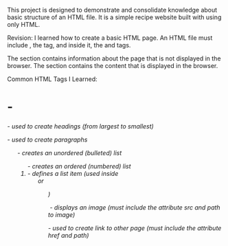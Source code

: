 This project is designed to demonstrate and consolidate
knowledge about basic structure of an HTML file.
It is a simple recipe website built with using only HTML.

Revision:
I learned how to create a basic HTML page.
An HTML file must include <!DOCTYPE html>, the <html> tag, and inside it, the <head> and <body> tags.

The <head> section contains information about the page that is not displayed in the browser.
The <body> section contains the content that is displayed in the browser.

Common HTML Tags I Learned:
<h1>-<h6> - used to create headings (from largest to smallest)

<p> - used to create paragraphs

<ul> - creates an unordered (bulleted) list

<ol> - creates an ordered (numbered) list

<li> - defines a list item (used inside <ul> or <ol>)

<img> - displays an image (must include the attribute src and path to image)

<a> - used to create link to other page (must include the attribute href and path)